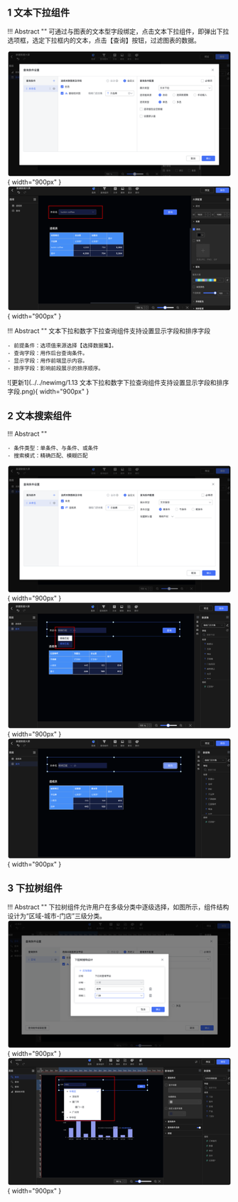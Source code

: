 ## 1 文本下拉组件

!!! Abstract ""
	可通过与图表的文本型字段绑定，点击文本下拉组件，即弹出下拉选项框，选定下拉框内的文本，点击【查询】按钮，过滤图表的数据。

![文本下拉组件入口](../../img/dashboard_generation/数据大屏文本下拉.png){ width="900px" }  
![仪表盘编辑_过滤组件](../../img/dashboard_generation/数据大屏文本过滤.png){ width="900px" }

!!! Abstract ""
	文本下拉和数字下拉查询组件支持设置显示字段和排序字段

    - 前提条件：选项值来源选择【选择数据集】。
    - 查询字段：用作后台查询条件。
    - 显示字段：用作前端显示内容。
    - 排序字段：影响前段展示的排序顺序。
![更新1](../../newimg/1.13 文本下拉和数字下拉查询组件支持设置显示字段和排序字段.png){ width="900px" }


## 2 文本搜索组件

!!! Abstract ""

    - 条件类型：单条件、与条件、或条件
    - 搜索模式：精确匹配、模糊匹配
![更新1](../../img/dashboard_generation/数据大屏文本搜索.png){ width="900px" }
![更新1](../../img/dashboard_generation/数据大屏文本搜索匹配模式.png){ width="900px" }
![更新1](../../img/dashboard_generation/数据大屏文本模糊搜索.png){ width="900px" }


## 3 下拉树组件

!!! Abstract ""
	下拉树组件允许用户在多级分类中逐级选择，如图所示，组件结构设计为“区域-城市-门店”三级分类。
![更新1](../../newimg/下拉树添加层级.png){ width="900px" }
![更新1](../../newimg/下拉树效果.png){ width="900px" }


